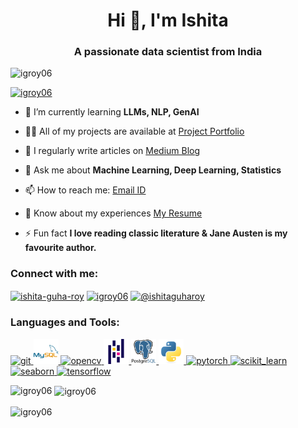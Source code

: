 <h1 align="center">Hi 👋, I'm Ishita</h1>
<h3 align="center">A passionate data scientist from India</h3>

<p align="left"> <img src="https://komarev.com/ghpvc/?username=igroy06&label=Profile%20views&color=0e75b6&style=flat" alt="igroy06" /> </p>

<p align="left"> <a href="https://github.com/ryo-ma/github-profile-trophy"><img src="https://github-profile-trophy.vercel.app/?username=igroy06" alt="igroy06" /></a> </p>

- 🌱 I’m currently learning **LLMs, NLP, GenAI**

- 👨‍💻 All of my projects are available at [Project Portfolio](https://sites.google.com/view/ishitaguharoyportfolio/home)

- 📝 I regularly write articles on [Medium Blog](https://medium.com/@ishitaguharoy)

- 💬 Ask me about **Machine Learning, Deep Learning, Statistics**

- 📫 How to reach me: [Email ID](ishitaguharoy@gmail.com)

- 📄 Know about my experiences [My Resume](https://www.linkedin.com/in/ishita-guha-roy/overlay/1752125778314/single-media-viewer?type=DOCUMENT&profileId=ACoAACXHIQIBOnr4yNnNstPc3dLXvTDdTOX4ABo&lipi=urn%3Ali%3Apage%3Ad_flagship3_profile_view_base%3Bcc6tOmEWRqW520inpV8hBA%3D%3D)

- ⚡ Fun fact **I love reading classic literature & Jane Austen is my favourite author.**

<h3 align="left">Connect with me:</h3>
<p align="left">
<a href="https://linkedin.com/in/ishita-guha-roy" target="blank"><img align="center" src="https://raw.githubusercontent.com/rahuldkjain/github-profile-readme-generator/master/src/images/icons/Social/linked-in-alt.svg" alt="ishita-guha-roy" height="30" width="40" /></a>
<a href="https://kaggle.com/igroy06" target="blank"><img align="center" src="https://raw.githubusercontent.com/rahuldkjain/github-profile-readme-generator/master/src/images/icons/Social/kaggle.svg" alt="igroy06" height="30" width="40" /></a>
<a href="https://medium.com/@ishitaguharoy" target="blank"><img align="center" src="https://raw.githubusercontent.com/rahuldkjain/github-profile-readme-generator/master/src/images/icons/Social/medium.svg" alt="@ishitaguharoy" height="30" width="40" /></a>
</p>

<h3 align="left">Languages and Tools:</h3>
<p align="left"> <a href="https://git-scm.com/" target="_blank" rel="noreferrer"> <img src="https://www.vectorlogo.zone/logos/git-scm/git-scm-icon.svg" alt="git" width="40" height="40"/> </a> <a href="https://www.mysql.com/" target="_blank" rel="noreferrer"> <img src="https://raw.githubusercontent.com/devicons/devicon/master/icons/mysql/mysql-original-wordmark.svg" alt="mysql" width="40" height="40"/> </a> <a href="https://opencv.org/" target="_blank" rel="noreferrer"> <img src="https://www.vectorlogo.zone/logos/opencv/opencv-icon.svg" alt="opencv" width="40" height="40"/> </a> <a href="https://pandas.pydata.org/" target="_blank" rel="noreferrer"> <img src="https://raw.githubusercontent.com/devicons/devicon/2ae2a900d2f041da66e950e4d48052658d850630/icons/pandas/pandas-original.svg" alt="pandas" width="40" height="40"/> </a> <a href="https://www.postgresql.org" target="_blank" rel="noreferrer"> <img src="https://raw.githubusercontent.com/devicons/devicon/master/icons/postgresql/postgresql-original-wordmark.svg" alt="postgresql" width="40" height="40"/> </a> <a href="https://www.python.org" target="_blank" rel="noreferrer"> <img src="https://raw.githubusercontent.com/devicons/devicon/master/icons/python/python-original.svg" alt="python" width="40" height="40"/> </a> <a href="https://pytorch.org/" target="_blank" rel="noreferrer"> <img src="https://www.vectorlogo.zone/logos/pytorch/pytorch-icon.svg" alt="pytorch" width="40" height="40"/> </a> <a href="https://scikit-learn.org/" target="_blank" rel="noreferrer"> <img src="https://upload.wikimedia.org/wikipedia/commons/0/05/Scikit_learn_logo_small.svg" alt="scikit_learn" width="40" height="40"/> </a> <a href="https://seaborn.pydata.org/" target="_blank" rel="noreferrer"> <img src="https://seaborn.pydata.org/_images/logo-mark-lightbg.svg" alt="seaborn" width="40" height="40"/> </a> <a href="https://www.tensorflow.org" target="_blank" rel="noreferrer"> <img src="https://www.vectorlogo.zone/logos/tensorflow/tensorflow-icon.svg" alt="tensorflow" width="40" height="40"/> </a> </p>

<p><img align="left" src="https://github-readme-stats.vercel.app/api/top-langs?username=igroy06&show_icons=true&locale=en&layout=compact" alt="igroy06" /></p>

<p>&nbsp;<img align="center" src="https://github-readme-stats.vercel.app/api?username=igroy06&show_icons=true&locale=en" alt="igroy06" /></p>

<p><img align="center" src="https://github-readme-streak-stats.herokuapp.com/?user=igroy06&" alt="igroy06" /></p>
